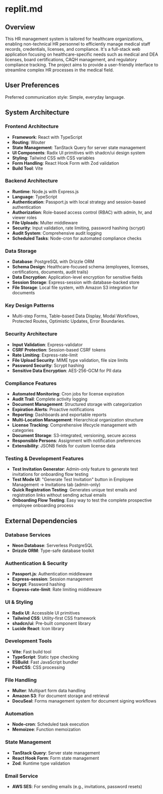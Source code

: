 # replit.md

## Overview
This HR management system is tailored for healthcare organizations, enabling non-technical HR personnel to efficiently manage medical staff records, credentials, licenses, and compliance. It's a full-stack web application focusing on healthcare-specific needs such as medical and DEA licenses, board certifications, CAQH management, and regulatory compliance tracking. The project aims to provide a user-friendly interface to streamline complex HR processes in the medical field.

## User Preferences
Preferred communication style: Simple, everyday language.

## System Architecture

### Frontend Architecture
- **Framework**: React with TypeScript
- **Routing**: Wouter
- **State Management**: TanStack Query for server state management
- **UI Components**: Radix UI primitives with shadcn/ui design system
- **Styling**: Tailwind CSS with CSS variables
- **Form Handling**: React Hook Form with Zod validation
- **Build Tool**: Vite

### Backend Architecture
- **Runtime**: Node.js with Express.js
- **Language**: TypeScript
- **Authentication**: Passport.js with local strategy and session-based authentication
- **Authorization**: Role-based access control (RBAC) with admin, hr, and viewer roles
- **File Uploads**: Multer middleware
- **Security**: Input validation, rate limiting, password hashing (scrypt)
- **Audit System**: Comprehensive audit logging
- **Scheduled Tasks**: Node-cron for automated compliance checks

### Data Storage
- **Database**: PostgreSQL with Drizzle ORM
- **Schema Design**: Healthcare-focused schema (employees, licenses, certifications, documents, audit trails)
- **Data Encryption**: Application-level encryption for sensitive fields
- **Session Storage**: Express-session with database-backed store
- **File Storage**: Local file system, with Amazon S3 integration for documents

### Key Design Patterns
- Multi-step Forms, Table-based Data Display, Modal Workflows, Protected Routes, Optimistic Updates, Error Boundaries.

### Security Architecture
- **Input Validation**: Express-validator
- **CSRF Protection**: Session-based CSRF tokens
- **Rate Limiting**: Express-rate-limit
- **File Upload Security**: MIME type validation, file size limits
- **Password Security**: Scrypt hashing
- **Sensitive Data Encryption**: AES-256-GCM for PII data

### Compliance Features
- **Automated Monitoring**: Cron jobs for license expiration
- **Audit Trail**: Complete activity logging
- **Document Management**: Structured storage with categorization
- **Expiration Alerts**: Proactive notifications
- **Reporting**: Dashboards and exportable reports
- **Multi-Location Management**: Hierarchical organization structure
- **License Tracking**: Comprehensive lifecycle management with categories
- **Document Storage**: S3-integrated, versioning, secure access
- **Responsible Persons**: Assignment with notification preferences
- **Extensibility**: JSONB fields for custom license data

### Testing & Development Features
- **Test Invitation Generator**: Admin-only feature to generate test invitations for onboarding flow testing
- **Test Mode UI**: "Generate Test Invitation" button in Employee Management → Invitations tab (admin-only)
- **Quick Registration Testing**: Generates unique test emails and registration links without sending actual emails
- **Onboarding Flow Testing**: Easy way to test the complete prospective employee onboarding process

## External Dependencies

### Database Services
- **Neon Database**: Serverless PostgreSQL
- **Drizzle ORM**: Type-safe database toolkit

### Authentication & Security
- **Passport.js**: Authentication middleware
- **Express-session**: Session management
- **bcrypt**: Password hashing
- **Express-rate-limit**: Rate limiting middleware

### UI & Styling
- **Radix UI**: Accessible UI primitives
- **Tailwind CSS**: Utility-first CSS framework
- **shadcn/ui**: Pre-built component library
- **Lucide React**: Icon library

### Development Tools
- **Vite**: Fast build tool
- **TypeScript**: Static type checking
- **ESBuild**: Fast JavaScript bundler
- **PostCSS**: CSS processing

### File Handling
- **Multer**: Multipart form data handling
- **Amazon S3**: For document storage and retrieval
- **DocuSeal**: Forms management system for document signing workflows

### Automation
- **Node-cron**: Scheduled task execution
- **Memoizee**: Function memoization

### State Management
- **TanStack Query**: Server state management
- **React Hook Form**: Form state management
- **Zod**: Runtime type validation

### Email Service
- **AWS SES**: For sending emails (e.g., invitations, password resets)